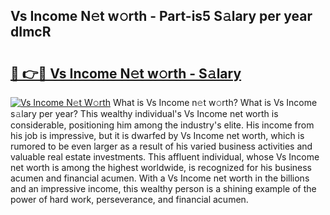## Vs Income N𝚎t w𝚘rth - Part-is5 S𝚊lary per year dImcR

# <h2><a href="http://gc0t69.nevu.top/?p=Vs+Income">🔗 👉🔴 Vs Income N𝚎t w𝚘rth - S𝚊lary</a></h2>

[![Vs Income N𝚎t W𝚘rth](https://i.imgur.com/Oavwk0R.jpeg)](http://gc0t69.nevu.top/?p=Vs+Income)
What is Vs Income n𝚎t w𝚘rth? What is Vs Income s𝚊lary per year?
This wealthy individual's Vs Income net worth is considerable, positioning him among the industry's elite. His income from his job is impressive, but it is dwarfed by Vs Income net worth, which is rumored to be even larger as a result of his varied business activities and valuable real estate investments. This affluent individual, whose Vs Income net worth is among the highest worldwide, is recognized for his business acumen and financial acumen. With a Vs Income net worth in the billions and an impressive income, this wealthy person is a shining example of the power of hard work, perseverance, and financial acumen.
